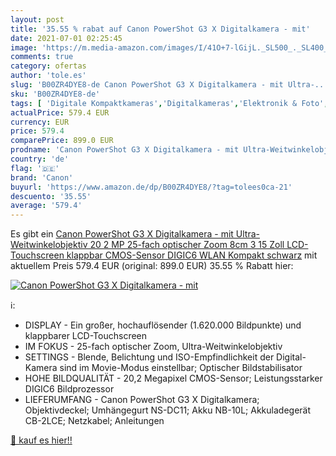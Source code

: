 ```yaml
---
layout: post
title: '35.55 % rabat auf Canon PowerShot G3 X Digitalkamera - mit'
date: 2021-07-01 02:25:45
image: 'https://m.media-amazon.com/images/I/41O+7-lGijL._SL500_._SL400_.jpg'
comments: true
category: ofertas
author: 'tole.es'
slug: 'B00ZR4DYE8-de Canon PowerShot G3 X Digitalkamera - mit Ultra-...'
sku: 'B00ZR4DYE8-de'
tags: [ 'Digitale Kompaktkameras','Digitalkameras','Elektronik & Foto','Kamera & Foto','canon', ]
actualPrice: 579.4 EUR
currency: EUR
price: 579.4
comparePrice: 899.0 EUR
prodname: 'Canon PowerShot G3 X Digitalkamera - mit Ultra-Weitwinkelobjektiv  20 2 MP  25-fach optischer Zoom  8cm  3 15 Zoll  LCD-Touchscreen  klappbar  CMOS-Sensor  DIGIC6  WLAN  Kompakt  schwarz'
country: 'de'
flag: '🇩🇪'
brand: 'Canon'
buyurl: 'https://www.amazon.de/dp/B00ZR4DYE8/?tag=tolees0ca-21'
descuento: '35.55'
average: '579.4'
---
```


Es gibt ein [Canon PowerShot G3 X Digitalkamera - mit Ultra-Weitwinkelobjektiv  20 2 MP  25-fach optischer Zoom  8cm  3 15 Zoll  LCD-Touchscreen  klappbar  CMOS-Sensor  DIGIC6  WLAN  Kompakt  schwarz](https://www.amazon.de/dp/B00ZR4DYE8/?tag=tolees0ca-21) mit aktuellem Preis 579.4 EUR (original: 899.0 EUR) 35.55 % Rabatt hier:

[![Canon PowerShot G3 X Digitalkamera - mit](https://m.media-amazon.com/images/I/41O+7-lGijL._SL500_._SL400_.jpg)](https://www.amazon.de/dp/B00ZR4DYE8/?tag=tolees0ca-21)

ℹ️:

- DISPLAY - Ein großer, hochauflösender (1.620.000 Bildpunkte) und klappbarer LCD-Touchscreen
- IM FOKUS - 25-fach optischer Zoom, Ultra-Weitwinkelobjektiv
- SETTINGS - Blende, Belichtung und ISO-Empfindlichkeit der Digital-Kamera sind im Movie-Modus einstellbar; Optischer Bildstabilisator
- HOHE BILDQUALITÄT - 20,2 Megapixel CMOS-Sensor; Leistungsstarker DIGIC6 Bildprozessor
- LIEFERUMFANG - Canon PowerShot G3 X Digitalkamera; Objektivdeckel; Umhängegurt NS-DC11; Akku NB-10L; Akkuladegerät CB-2LCE; Netzkabel; Anleitungen

[🛒 kauf es hier!!](https://www.amazon.de/dp/B00ZR4DYE8/?tag=tolees0ca-21)
